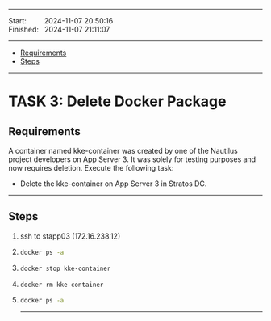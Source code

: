 
------------------------------

Start: &nbsp;&nbsp;&nbsp;&nbsp;&nbsp;&nbsp;&nbsp;&nbsp;2024-11-07 20:50:16  
Finished: &nbsp;&nbsp;2024-11-07 21:11:07

------------------------------

- [Requirements](#requirements)
- [Steps](#steps)

------------------------------

# TASK 3: Delete Docker Package

## Requirements

A container named kke-container was created by one of the Nautilus project developers on App Server 3. 
It was solely for testing purposes and now requires deletion. 
Execute the following task:

- Delete the kke-container on App Server 3 in Stratos DC.

------------------------------

## Steps

1) ssh to stapp03 (172.16.238.12)
2) ```bash
   docker ps -a
   ```
3) ```bash
   docker stop kke-container
   ```
4) ```bash
   docker rm kke-container
   ```
5) ```bash
   docker ps -a
   ```
   
   ------------------------------
